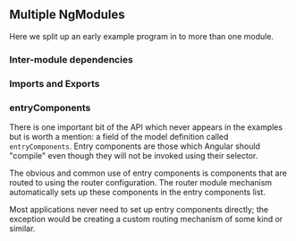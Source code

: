## Multiple NgModules

Here we split up an early example program in to more than one module.

### Inter-module dependencies

### Imports and Exports

### entryComponents

There is one important bit of the API which never appears in the
examples but is worth a mention: a field of the model definition
called `entryComponents`. Entry components are those which Angular
should "compile" even though they will not be invoked using their
selector.

The obvious and common use of entry components is components that are
routed to using the router configuration. The router module mechanism
automatically sets up these components in the entry components list.

Most applications never need to set up entry components directly; the
exception would be creating a custom routing mechanism of some kind or
similar.
